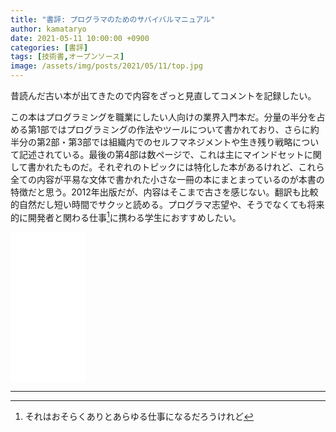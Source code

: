 ```yaml
---
title: "書評: プログラマのためのサバイバルマニュアル"
author: kamataryo
date: 2021-05-11 10:00:00 +0900
categories: [書評]
tags: [技術書,オープンソース]
image: /assets/img/posts/2021/05/11/top.jpg
---
```


昔読んだ古い本が出てきたので内容をざっと見直してコメントを記録したい。

この本はプログラミングを職業にしたい人向けの業界入門本だ。分量の半分を占める第1部ではプログラミングの作法やツールについて書かれており、さらに約半分の第2部・第3部では組織内でのセルフマネジメントや生き残り戦略について記述されている。最後の第4部は数ページで、これは主にマインドセットに関して書かれたものだ。それぞれのトピックには特化した本があるけれど、これら全ての内容が平易な文体で書かれた小さな一冊の本にまとまっているのが本書の特徴だと思う。2012年出版だが、内容はそこまで古さを感じない。翻訳も比較的自然だし短い時間でサクッと読める。プログラマ志望や、そうでなくても将来的に開発者と関わる仕事[^0]に携わる学生におすすめしたい。

<iframe style="width:120px;height:240px;" marginwidth="0" marginheight="0" scrolling="no" frameborder="0" src="//rcm-fe.amazon-adsystem.com/e/cm?lt1=_blank&bc1=000000&IS2=1&bg1=FFFFFF&fc1=000000&lc1=0000FF&t=kamataryo09-22&language=ja_JP&o=9&p=8&l=as4&m=amazon&f=ifr&ref=as_ss_li_til&asins=487311571X&linkId=7415206020b3aceda80fe04a0e2a0cc2"></iframe>

---

[^0]: それはおそらくありとあらゆる仕事になるだろうけれど